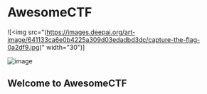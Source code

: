 # AwesomeCTF
![<img src="(https://images.deepai.org/art-image/641133ca6e0b4225a309d03edadbd3dc/capture-the-flag-0a2df9.jpg)" width="30")]

![image](https://user-images.githubusercontent.com/link-to-your-image.png)

## Welcome to AwesomeCTF

